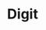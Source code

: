 ---
blog: https://blog.digit.co/
facebook: https://facebook.com/hellodigit
instagram: https://instagram.com/hellodigit
linkedin: https://linkedin.com/company-beta/3324475
logohandle: digitco
sort: digit
title: Digit
twitter: https://x.com/hellodigit
website: https://digit.co/
---
